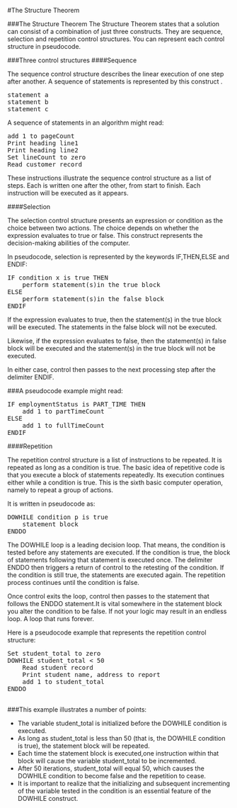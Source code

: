 #The Structure Theorem

###The Structure Theorem
The Structure Theorem states that a solution can consist of a combination of just three constructs. They are sequence, selection and repetition control structures. You can represent each control structure in pseudocode.

###Three control structures
####Sequence

The sequence control structure describes the linear execution of one step after another. A sequence of statements is represented by this construct
.
<pre>statement a
statement b
statement c</pre>

A sequence of statements in an algorithm might read:
<pre>add 1 to pageCount
Print heading line1
Print heading line2
Set lineCount to zero
Read customer record</pre>

These instructions illustrate the sequence control structure as a list of steps. Each is written one after the other, from start to finish. Each instruction will be executed as it appears.

####Selection

The selection control structure presents an expression or condition as the choice between two actions. The choice depends on whether the expression evaluates to true or false. This construct represents the decision-making abilities of the computer. 

In pseudocode, selection is represented by the keywords IF,THEN,ELSE and ENDIF:
<pre>
IF condition x is true THEN
    perform statement(s)in the true block
ELSE
    perform statement(s)in the false block
ENDIF
</pre>

If the expression evaluates to true, then the statement(s) in the true block will be executed. The statements in the false block will not be executed.

Likewise, if the expression evaluates to false, then the statement(s) in false block will be executed and the statement(s) in the true block will not be executed.

In either case, control then passes to the next processing step after the delimiter ENDIF.

###A pseudocode example might read:
<pre>
IF employmentStatus is PART_TIME THEN
&nbsp;&nbsp;&nbsp;&nbsp;add 1 to partTimeCount
ELSE
&nbsp;&nbsp;&nbsp;&nbsp;add 1 to fullTimeCount
ENDIF
</pre>



####Repetition

The repetition control structure is a list of instructions to be  repeated. It is repeated as long as a condition is true. The basic idea of repetitive code is that you execute a block of statements repeatedly. Its execution continues either while a condition is true. This  is the sixth basic computer operation, namely to repeat a group of actions.

It is written in pseudocode as:
<pre>
DOWHILE condition p is true
&nbsp;&nbsp;&nbsp;&nbsp;statement block
ENDDO
</pre>
The DOWHILE loop is a leading decision loop. That means, the condition is tested before any statements are executed. If the condition is true, the block of statements following that statement is executed once. The delimiter ENDDO then triggers a return of control to the retesting of the condition. If the condition is still true, the statements are executed again. The repetition process continues until the condition is false.

Once control exits the loop, control then passes to the statement that follows the ENDDO statement.It is vital somewhere in the statement block you alter the condition to be false. If not your logic may result in an endless loop. A loop that runs forever.

Here is a pseudocode example that represents the repetition control structure:

<pre>
Set student_total to zero
DOWHILE student_total < 50
&nbsp;&nbsp;&nbsp;&nbsp;Read student record
&nbsp;&nbsp;&nbsp;&nbsp;Print student name, address to report
&nbsp;&nbsp;&nbsp;&nbsp;add 1 to student_total
ENDDO
 </pre>

###This example illustrates a number of points:

* The variable student_total is initialized before the DOWHILE condition is executed.
* As long as student_total is less than 50 (that is, the DOWHILE condition is true), the statement block will be repeated.
* Each time the statement block is executed,one instruction within that block will cause the variable student_total to be incremented.
* After 50 iterations, student_total will equal 50, which causes the DOWHILE condition to become false and the repetition to cease.
* It is important to realize that the initializing and subsequent incrementing of the variable tested in the condition is an essential feature of the DOWHILE construct.

 